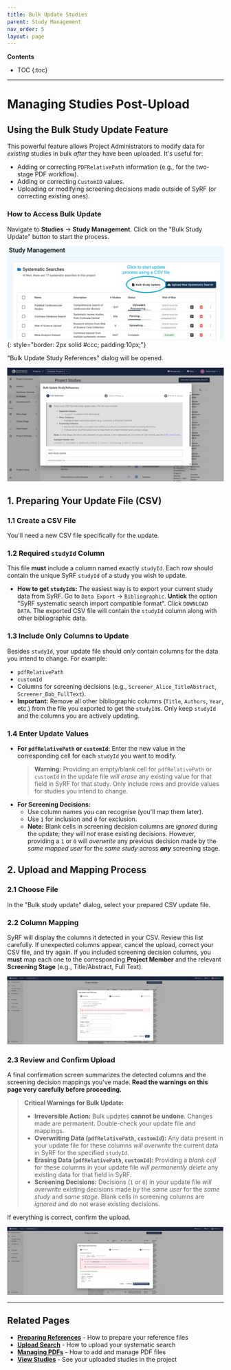 ```yaml
---
title: Bulk Update Studies
parent: Study Management
nav_order: 5
layout: page
---
```


**Contents**

* TOC
{:toc}

---

# Managing Studies Post-Upload
## Using the Bulk Study Update Feature

This powerful feature allows Project Administrators to modify data for *existing* studies in bulk *after* they have been uploaded. It's useful for:

* Adding or correcting `PDFRelativePath` information (e.g., for the two-stage PDF workflow).
* Adding or correcting `CustomID` values.
* Uploading or modifying screening decisions made outside of SyRF (or correcting existing ones).

### How to Access Bulk Update

Navigate to **Studies** -> **Study Management**.
Click on the "Bulk Study Update" button to start the process.  


![Bulk Update](/figs/Fig_Bulk-Study-Update-Button.png){: style="border: 2px solid #ccc; padding:10px;"}

"Bulk Update Study References" dialog will be opened. 


![Screenshot showing location of Bulk Study Update option](figs/Fig_Bulk-Study-Update.png)


## 1. Preparing Your Update File (CSV)

### 1.1 Create a CSV File
You'll need a new CSV file specifically for the update.

### 1.2 Required `studyId` Column
This file **must** include a column named exactly `studyId`. Each row should contain the unique SyRF `studyId` of a study you wish to update.
* **How to get `studyId`s:** The easiest way is to export your current study data from SyRF. Go to `Data Export` -> `Bibliographic`. **Untick** the option "SyRF systematic search import compatible format". Click `DOWNLOAD DATA`. The exported CSV file will contain the `studyId` column along with other bibliographic data.

### 1.3 Include Only Columns to Update
Besides `studyId`, your update file should *only* contain columns for the data you intend to change. For example:
* `pdfRelativePath`
* `customId`
* Columns for screening decisions (e.g., `Screener_Alice_TitleAbstract`, `Screener_Bob_FullText`).
* **Important:** Remove all other bibliographic columns (`Title`, `Authors`, `Year`, etc.) from the file you exported to get the `studyId`s. Only keep `studyId` and the columns you are actively updating.

### 1.4 Enter Update Values
* **For `pdfRelativePath` or `customId`:** Enter the new value in the corresponding cell for each `studyId` you want to modify.
    > **Warning:** Providing an empty/blank cell for `pdfRelativePath` or `customId` in the update file *will erase* any existing value for that field in SyRF for that study. Only include rows and provide values for studies you intend to change.
* **For Screening Decisions:**
    * Use column names you can recognise (you'll map them later).
    * Use `1` for inclusion and `0` for exclusion.
    * **Note:** Blank cells in screening decision columns are *ignored* during the update; they will *not* erase existing decisions. However, providing a `1` or `0` will *overwrite* any previous decision made by the *same mapped user* for the *same study* across ***any*** screening stage.

## 2. Upload and Mapping Process

### 2.1 Choose File
In the "Bulk study update" dialog, select your prepared CSV update file.

### 2.2 Column Mapping
SyRF will display the columns it detected in your CSV. Review this list carefully. If unexpected columns appear, cancel the upload, correct your CSV file, and try again.
If you included screening decision columns, you **must** map each one to the corresponding **Project Member** and the relevant **Screening Stage** (e.g., Title/Abstract, Full Text).

![Screenshot of column mapping for screening decisions in Bulk Update](figs/Fig_Bulk-Study-Update-Screening.png)

### 2.3 Review and Confirm Upload
A final confirmation screen summarizes the detected columns and the screening decision mappings you've made.
**Read the warnings on this page very carefully before proceeding.**

> **Critical Warnings for Bulk Update:**
>
> * **Irreversible Action:** Bulk updates **cannot be undone**. Changes made are permanent. Double-check your update file and mappings.
> * **Overwriting Data (`pdfRelativePath`, `customId`):** Any data present in your update file for these columns *will overwrite* the current data in SyRF for the specified `studyId`.
> * **Erasing Data (`pdfRelativePath`, `customId`):** Providing a *blank cell* for these columns in your update file *will permanently delete* any existing data for that field in SyRF.
> * **Screening Decisions:** Decisions (`1` or `0`) in your update file *will overwrite* existing decisions made by the *same user* for the *same study* and *same stage*. Blank cells in screening columns are *ignored* and do not erase existing decisions.

If everything is correct, confirm the upload.

![Screenshot of the final confirmation page for Bulk Update](figs/Fig_Bulk-Study-Update-Confirmation.png)



---

## Related Pages

* **[Preparing References](prepare-references.html)** - How to prepare your reference files
* **[Upload Search](upload-search.html)** - How to upload your systematic search
* **[Managing PDFs](manage-pdfs.html)** - How to add and manage PDF files
* **[View Studies](study-management.html#view-studies)** - See your uploaded studies in the project
